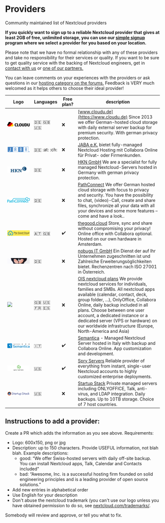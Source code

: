 # Providers
Community maintained list of Nextcloud providers

**If you quickly want to sign up to a reliable Nextcloud provider that gives at least 2GB of free, unlimited storage, you can use our [simple signup](https://nextcloud.com/signup/) program where we select a provider for you based on your location.**

Please note that we have no formal relationship with any of these providers and take no responsibility for their services or quality. If you want to be sure to get quality service with the backing of Nextcloud engineers, get in [contact with us](https://nextcloud.com/enterprise/buy/) or [one of our partners.](https://nextcloud.com/partners/)

You can leave comments on your experiences with the providers or ask questions in our [hosting category on the forums.](https://help.nextcloud.com/c/hosting) Feedback is VERY much welcomed as it helps others to choose their ideal provider!

| Logo          | Languages     | Free plan? | description   |
| ------------- | ------------- | -- |------------- |
| ![](https://github.com/nextcloud/providers/raw/master/logos/www.cloudu.de.png) | :de: :gb: :us: | ❌ | [www.cloudu.de](https://www.cloudu.de) Since 2013 we offer German-hosted cloud storage with daily external server backup for premium security. With german privacy protection. |
| ![](https://github.com/nextcloud/providers/raw/master/logos/jaba.jpg) | :de: :at: :ch: | ❌ | [JABA e.K.](https://www.jaba.hosting/nextcloud/) bietet fully-managed Nextcloud Hosting mit Collabora Online für Privat- oder Firmenkunden. |
| ![](https://github.com/nextcloud/providers/raw/master/logos/hkn.jpg) | :de: | ❌ | [HKN GmbH](https://www.hkn.de/nextcloud-server.php) We are a specialist for fully managed Nextcloud-Servers hosted in Germany with german privacy protection. |
| ![](https://github.com/moritz76/PathConnect/blob/master/PathConnectLogo.png) | :de: | ❌ | [PathConnect](https://pathconnect.de) We offer German hosted cloud storage with focus to privacy and security. You have the possibility to chat, (video)-Call, create and share files, synchronize all your data with all your devices and some more features – come and have a look.. |
|  ![](https://raw.githubusercontent.com/nextcloud/providers/master/logos/thegoodcloud.png) | 🇦🇹 :uk: | ✔️ | [thegood.cloud](https://thegood.cloud) Store, sync and share without compromising your privacy! Online office with Collabora optional. Hosted on our own hardware in Amsterdam. |
| ![](https://github.com/nextcloud/providers/raw/master/logos/nobugs.png) | :de: | ❌ |  [nobugs IT GmbH](https://www.nobugs.gmbh/at/Service_NCS.html) Ein Dienst der auf Ihr Unternehmen zugeschnitten ist und Zahlreiche Erweiterungsöglichkeiten bietet. Rechenzentren nach ISO 27001 in Österreich. |
| ![](https://github.com/nextcloud/providers/raw/master/logos/openitstore-logo.png) | :gb: :us: :fr: :es: | ❌ | [OIS nextcloud plans](https://openitstore.com/nextcloud/) We provide nextcloud services for individuals, families and SMBs. All nextcloud apps available (calendar, contact, deck, group folder, ...), OnlyOffice, Collabora Online, daily backup included in all plans. Choose between one user account, a dedicated instance or a dedicated server (VPS or hardware) on our worldwide infrastructure (Europe, North-America and Asia) |
| ![](https://github.com/nextcloud/providers/raw/master/logos/semantica.png) | :it: | ✔️ | [Semantica](https://www.s7a.it/products_cloudsystem) - Managed Nextcloud Server hosted in Italy with backup and Collabora Online. App customization and development. |
| ![](https://github.com/nextcloud/providers/raw/master/logos/spryservers.png) | :us: | ✔️ |[Spry Servers](https:/www.spryservers.net/nextcloud) Reliable provider of everything from instant, single-user Nextcloud accounts to highly customized enterprise deployments. |
| ![](https://github.com/nextcloud/providers/raw/master/logos/startupstack.png) | :us: | ❌ | [Startup Stack](https://startupstack.tech) Private managed servers including ONLYOFFICE, Talk, anti-virus, and LDAP integration. Daily backups. Up to 10TB storage. Choice of 7 host countries. |


## Instructions to add a provider:
Create a PR which adds the information as you see above. Requirements:
* Logo: 600x150, png or jpg
* Description: up to 150 characters. Provide USEFUL information, not blah blah. Example descriptions:
    * good: “We offer Swiss-hosted servers with daily off-site backup. You can install Nextcloud apps, Talk, Calendar and Contacts included"
    * bad: “Awesome, Inc. is a successful hosting firm founded on solid engineering principles and is a leading provider of open source solutions.”
* Add new entries in alphabetical order
* Use English for your description
* Don't abuse the nextcloud trademark (you can't use our logo unless you have obtained permission to do so, see [nextcloud.com/trademarks/](https://nextcloud.com/trademarks/).

Somebody will review and approve, or tell you what to fix.
